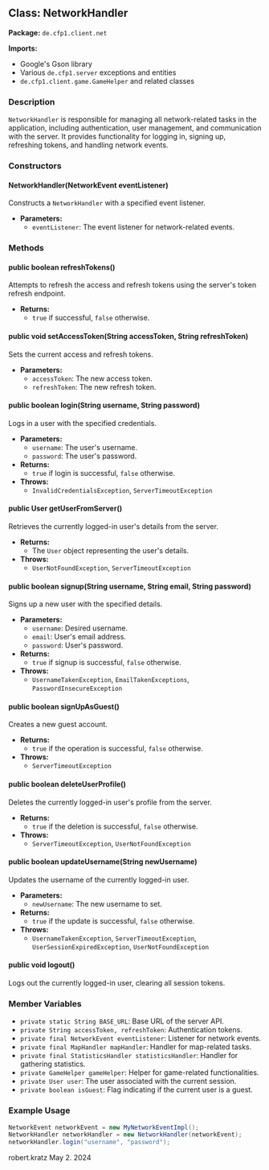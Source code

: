 ## Class: NetworkHandler

**Package:** `de.cfp1.client.net`

**Imports:**

- Google's Gson library
- Various `de.cfp1.server` exceptions and entities
- `de.cfp1.client.game.GameHelper` and related classes

### Description

`NetworkHandler` is responsible for managing all network-related tasks in the application, including authentication, user management, and communication with the server. It provides functionality for logging in, signing up, refreshing tokens, and handling network events.

### Constructors

#### NetworkHandler(NetworkEvent eventListener)

Constructs a `NetworkHandler` with a specified event listener.

- **Parameters:**
  - `eventListener`: The event listener for network-related events.

### Methods

#### public boolean refreshTokens()

Attempts to refresh the access and refresh tokens using the server's token refresh endpoint.

- **Returns:**
  - `true` if successful, `false` otherwise.

#### public void setAccessToken(String accessToken, String refreshToken)

Sets the current access and refresh tokens.

- **Parameters:**
  - `accessToken`: The new access token.
  - `refreshToken`: The new refresh token.

#### public boolean login(String username, String password)

Logs in a user with the specified credentials.

- **Parameters:**
  - `username`: The user's username.
  - `password`: The user's password.
- **Returns:**
  - `true` if login is successful, `false` otherwise.
- **Throws:**
  - `InvalidCredentialsException`, `ServerTimeoutException`

#### public User getUserFromServer()

Retrieves the currently logged-in user's details from the server.

- **Returns:**
  - The `User` object representing the user's details.
- **Throws:**
  - `UserNotFoundException`, `ServerTimeoutException`

#### public boolean signup(String username, String email, String password)

Signs up a new user with the specified details.

- **Parameters:**
  - `username`: Desired username.
  - `email`: User's email address.
  - `password`: User's password.
- **Returns:**
  - `true` if signup is successful, `false` otherwise.
- **Throws:**
  - `UsernameTakenException`, `EmailTakenExceptions`, `PasswordInsecureException`

#### public boolean signUpAsGuest()

Creates a new guest account.

- **Returns:**
  - `true` if the operation is successful, `false` otherwise.
- **Throws:**
  - `ServerTimeoutException`

#### public boolean deleteUserProfile()

Deletes the currently logged-in user's profile from the server.

- **Returns:**
  - `true` if the deletion is successful, `false` otherwise.
- **Throws:**
  - `ServerTimeoutException`, `UserNotFoundException`

#### public boolean updateUsername(String newUsername)

Updates the username of the currently logged-in user.

- **Parameters:**
  - `newUsername`: The new username to set.
- **Returns:**
  - `true` if the update is successful, `false` otherwise.
- **Throws:**
  - `UsernameTakenException`, `ServerTimeoutException`, `UserSessionExpiredException`, `UserNotFoundException`

#### public void logout()

Logs out the currently logged-in user, clearing all session tokens.

### Member Variables

- `private static String BASE_URL`: Base URL of the server API.
- `private String accessToken, refreshToken`: Authentication tokens.
- `private final NetworkEvent eventListener`: Listener for network events.
- `private final MapHandler mapHandler`: Handler for map-related tasks.
- `private final StatisticsHandler statisticsHandler`: Handler for gathering statistics.
- `private GameHelper gameHelper`: Helper for game-related functionalities.
- `private User user`: The user associated with the current session.
- `private boolean isGuest`: Flag indicating if the current user is a guest.

### Example Usage

```java
NetworkEvent networkEvent = new MyNetworkEventImpl();
NetworkHandler networkHandler = new NetworkHandler(networkEvent);
networkHandler.login("username", "password");
```

robert.kratz May 2. 2024
